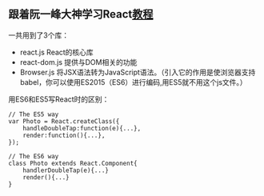 ## 跟着阮一峰大神学习React[教程](http://www.ruanyifeng.com/blog/2015/03/react.html)

一共用到了3个库：
- react.js React的核心库
- react-dom.js 提供与DOM相关的功能
- Browser.js 将JSX语法转为JavaScript语法。（引入它的作用是使浏览器支持babel，你可以使用ES2015（ES6）进行编码,用ES5就不用这个js文件。）

用ES6和ES5写React时的区别：

```
// The ES5 way
var Photo = React.createClass({
    handleDoubleTap:function(e){...},
    render:function(){...},
});

// The ES6 way
class Photo extends React.Component{
    handlerDoubleTap(e){...}
    render(){...}
}

```